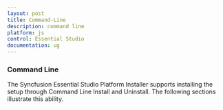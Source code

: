 ```yaml
---
layout: post
title: Command-Line
description: command line 
platform: js
control: Essential Studio
documentation: ug
---
```


### Command Line 

The Syncfusion Essential Studio Platform Installer supports installing the setup through Command Line Install and Uninstall. The following sections illustrate this ability. 

